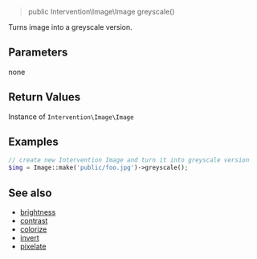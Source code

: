 > public Intervention\Image\Image greyscale()

Turns image into a greyscale version.

## Parameters

none

## Return Values
Instance of `Intervention\Image\Image`

## Examples

```php
// create new Intervention Image and turn it into greyscale version
$img = Image::make('public/foo.jpg')->greyscale();
```

## See also

- [brightness](/api/brightness)
- [contrast](/api/contrast)
- [colorize](/api/colorize)
- [invert](/api/invert)
- [pixelate](/api/pixelate)
